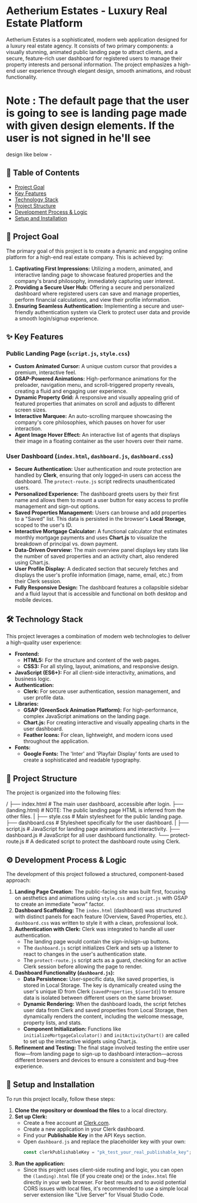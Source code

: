 # Aetherium Estates - Luxury Real Estate Platform

Aetherium Estates is a sophisticated, modern web application designed for a luxury real estate agency.
It consists of two primary components: a visually stunning, animated public landing page to attract clients,
and a secure, feature-rich user dashboard for registered users to manage their property interests and personal information.
The project emphasizes a high-end user experience through elegant design, smooth animations, and robust functionality.

# Note : The default page that the user is going to see is landing page made with given design elements. If the user is not signed in he'll see
design like below -  

## 📜 Table of Contents

- [Project Goal](#-project-goal)
- [Key Features](#-key-features)
- [Technology Stack](#-technology-stack)
- [Project Structure](#-project-structure)
- [Development Process & Logic](#-development-process--logic)
- [Setup and Installation](#-setup-and-installation)

## 🎯 Project Goal

The primary goal of this project is to create a dynamic and engaging online platform for a high-end real estate company. This is achieved by:

1.  **Captivating First Impressions:** Utilizing a modern, animated, and interactive landing page to showcase featured properties and the company's brand philosophy, immediately capturing user interest.
2.  **Providing a Secure User Hub:** Offering a secure and personalized dashboard where registered users can save and manage properties, perform financial calculations, and view their profile information.
3.  **Ensuring Seamless Authentication:** Implementing a secure and user-friendly authentication system via Clerk to protect user data and provide a smooth login/signup experience.

## ✨ Key Features

### Public Landing Page (`script.js`, `style.css`)

* **Custom Animated Cursor:** A unique custom cursor that provides a premium, interactive feel.
* **GSAP-Powered Animations:** High-performance animations for the preloader, navigation menu, and scroll-triggered property reveals, creating a fluid and engaging user experience.
* **Dynamic Property Grid:** A responsive and visually appealing grid of featured properties that animates on scroll and adjusts to different screen sizes.
* **Interactive Marquee:** An auto-scrolling marquee showcasing the company's core philosophies, which pauses on hover for user interaction.
* **Agent Image Hover Effect:** An interactive list of agents that displays their image in a floating container as the user hovers over their name.

### User Dashboard (`index.html`, `dashboard.js`, `dashboard.css`)

* **Secure Authentication:** User authentication and route protection are handled by **Clerk**, ensuring that only logged-in users can access the dashboard. The `protect-route.js` script redirects unauthenticated users.
* **Personalized Experience:** The dashboard greets users by their first name and allows them to mount a user button for easy access to profile management and sign-out options.
* **Saved Properties Management:** Users can browse and add properties to a "Saved" list. This data is persisted in the browser's **Local Storage**, scoped to the user's ID.
* **Interactive Mortgage Calculator:** A functional calculator that estimates monthly mortgage payments and uses **Chart.js** to visualize the breakdown of principal vs. down payment.
* **Data-Driven Overview:** The main overview panel displays key stats like the number of saved properties and an activity chart, also rendered using Chart.js.
* **User Profile Display:** A dedicated section that securely fetches and displays the user's profile information (image, name, email, etc.) from their Clerk session.
* **Fully Responsive Design:** The dashboard features a collapsible sidebar and a fluid layout that is accessible and functional on both desktop and mobile devices.

## 🛠️ Technology Stack

This project leverages a combination of modern web technologies to deliver a high-quality user experience:

* **Frontend:**
    * **HTML5:** For the structure and content of the web pages.
    * **CSS3:** For all styling, layout, animations, and responsive design.
* **JavaScript (ES6+):** For all client-side interactivity, animations, and business logic.
* **Authentication:**
    * **Clerk:** For secure user authentication, session management, and user profile data.
* **Libraries:**
    * **GSAP (GreenSock Animation Platform):** For high-performance, complex JavaScript animations on the landing page.
    * **Chart.js:** For creating interactive and visually appealing charts in the user dashboard.
    * **Feather Icons:** For clean, lightweight, and modern icons used throughout the application.
* **Fonts:**
    * **Google Fonts:** The 'Inter' and 'Playfair Display' fonts are used to create a sophisticated and readable typography.

## 📂 Project Structure

The project is organized into the following files:


/
├── index.html            # The main user dashboard, accessible after login.
├── (landing.html)        # NOTE: The public landing page HTML is inferred from the other files.
|
├── style.css             # Main stylesheet for the public landing page.
├── dashboard.css         # Stylesheet specifically for the user dashboard.
|
├── script.js             # JavaScript for landing page animations and interactivity.
├── dashboard.js          # JavaScript for all user dashboard functionality.
└── protect-route.js      # A dedicated script to protect the dashboard route using Clerk.


## ⚙️ Development Process & Logic

The development of this project followed a structured, component-based approach:

1.  **Landing Page Creation:** The public-facing site was built first, focusing on aesthetics and animations using `style.css` and `script.js` with GSAP to create an immediate "wow" factor.
2.  **Dashboard Scaffolding:** The `index.html` (dashboard) was structured with distinct panels for each feature (Overview, Saved Properties, etc.). `dashboard.css` was written to style it with a clean, professional look.
3.  **Authentication with Clerk:** Clerk was integrated to handle all user authentication.
    * The landing page would contain the sign-in/sign-up buttons.
    * The `dashboard.js` script initializes Clerk and sets up a listener to react to changes in the user's authentication state.
    * The `protect-route.js` script acts as a guard, checking for an active Clerk session before allowing the page to render.
4.  **Dashboard Functionality (`dashboard.js`):**
    * **Data Persistence:** User-specific data, like saved properties, is stored in Local Storage. The key is dynamically created using the user's unique ID from Clerk (`savedProperties_${userId}`) to ensure data is isolated between different users on the same browser.
    * **Dynamic Rendering:** When the dashboard loads, the script fetches user data from Clerk and saved properties from Local Storage, then dynamically renders the content, including the welcome message, property lists, and stats.
    * **Component Initialization:** Functions like `initializeMortgageCalculator()` and `initActivityChart()` are called to set up the interactive widgets using Chart.js.
5.  **Refinement and Testing:** The final stage involved testing the entire user flow—from landing page to sign-up to dashboard interaction—across different browsers and devices to ensure a consistent and bug-free experience.

## 🚀 Setup and Installation

To run this project locally, follow these steps:

1.  **Clone the repository or download the files** to a local directory.
2.  **Set up Clerk:**
    * Create a free account at [Clerk.com](https://clerk.com/).
    * Create a new application in your Clerk dashboard.
    * Find your **Publishable Key** in the API Keys section.
    * Open `dashboard.js` and replace the placeholder key with your own:
        ```javascript
        const clerkPublishableKey = "pk_test_your_real_publishable_key";
        ```
3.  **Run the application:**
    * Since this project uses client-side routing and logic, you can open the `(landing).html` file (if you create one) or the `index.html` file directly in your web browser. For best results and to avoid potential CORS issues with local files, it's recommended to use a simple local server extension like "Live Server" for Visual Studio Code.

